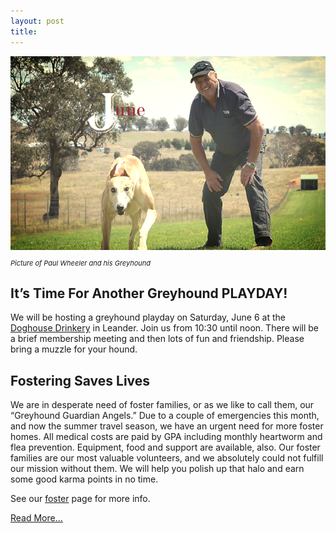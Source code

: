 ```yaml
---
layout: post
title:
---
```


<div class="text-center">
  <img alt="June" src="/img/june-news.png">

  <p style="font-size:11px">
  <i>Picture of Paul Wheeler and his Greyhound</i>
  </p>
</div>

## It’s Time For Another Greyhound PLAYDAY!

We will be hosting a greyhound playday on Saturday, June 6 at the
[Doghouse Drinkery](http://www.doghousedrinkery.com/) in Leander.
Join us from 10:30 until noon.  There will be a brief membership meeting and then lots of fun
and friendship.  Please bring a muzzle for your hound.

## Fostering Saves Lives

We are in desperate need of foster families, or as we like to call them, our “Greyhound
Guardian Angels.”   Due to a couple of emergencies this month, and now the summer travel
season, we have an urgent need for more foster homes.  All medical costs are paid by GPA
including monthly heartworm and flea prevention.  Equipment, food and support are available,
also.  Our foster families are our most valuable volunteers, and we absolutely could not
fulfill our mission without them.  We will help you polish up that halo and earn some good
karma points in no time.

See our [foster](/foster/) page for more info.

[Read More...](http://eepurl.com/boYVTX)
